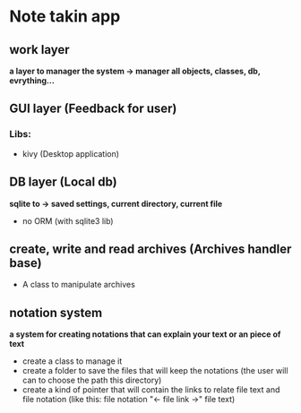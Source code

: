 # Note takin app

## work layer
**a layer to manager the system -> manager all objects, classes, db, evrything...**

## GUI layer (Feedback for user)
### Libs:
- kivy (Desktop application)


## DB layer (Local db)
**sqlite to -> saved settings, current directory, current file**
- no ORM (with sqlite3 lib)

## create, write and read archives (Archives handler base)
- A class to manipulate archives

## notation system
**a system for creating notations that can explain your text or an piece of text**
- create a class to manage it
- create a folder to save the files that will keep the notations (the user will can to choose the path this directory)
- create a kind of pointer that will contain the links to relate file text and file notation (like this: file notation "<- file link ->" file text)
